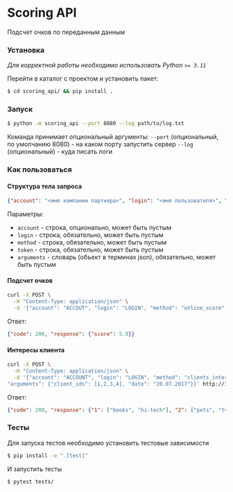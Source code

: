# Scoring API
Подсчет очков по переданным данным

### Установка
*Для корректной работы необходимо использовать Python `>= 3.11`*

Перейти в каталог с проектом и установить пакет:
```bash
$ cd scoring_api/ && pip install .
```

### Запуск
```bash
$ python -m scoring_api --port 8080 --log path/to/log.txt
```
Команда принимает опциональный аргументы:
`--port` (опциональный, по умолчанию 8080) - на каком порту запустить сервер
`--log` (опциональный) - куда писать логи

### Как пользоваться
#### Структура тела запроса
```json
{"account": "<имя компании партнера>", "login": "<имя пользователя>", "method": "<имя метода>", "token": "<аутентификационный токен>", "arguments": {<словарь с аргументами вызываемого метода>}}
```

Параметры:
- `account` - строка, опционально, может быть пустым
- `login` - строка, обязательно, может быть пустым
- `method` - строка, обязательно, может быть пустым
- `token` - строка, обязательно, может быть пустым
- `arguments` - словарь (объект в терминах json), обязательно, может быть пустым

#### Подсчет очков
```bash
curl -X POST \
  -H "Content-Type: application/json" \
  -d '{"account": "ACCOUT", "login": "LOGIN", "method": "online_score", "token": "TOKEN", "arguments": {"phone": "PHONE", "email": "EMAIL", "first_name": "NAME", "last_name": "NAME", "birthday": "01.01.1990", "gender": 1}}' http://127.0.0.1:8080/method/
```

Ответ:
```json
{"code": 200, "response": {"score": 5.0}}
```

#### Интересы клиента
```bash
curl -X POST \
  -H "Content-Type: application/json" \
  -d '{"account": "ACCOUNT", "login": "LOGIN", "method": "clients_interests", "token": "TOKEN", 
"arguments": {"client_ids": [1,2,3,4], "date": "20.07.2017"}}' http://127.0.0.1:8080/method/
```

Ответ:
```json
{"code": 200, "response": {"1": ["books", "hi-tech"], "2": ["pets", "tv"], "3": ["travel", "music"], "4": ["cinema", "geek"]}}
```


### Тесты
Для запуска тестов необходимо установить тестовые зависимости
```bash
$ pip install -e ".[test]"
```
И запустить тесты
```bash
$ pytest tests/
```
